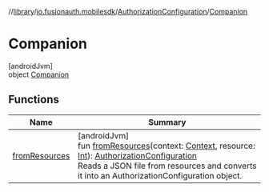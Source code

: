 //[library](../../../../index.md)/[io.fusionauth.mobilesdk](../../index.md)/[AuthorizationConfiguration](../index.md)/[Companion](index.md)

# Companion

[androidJvm]\
object [Companion](index.md)

## Functions

| Name | Summary |
|---|---|
| [fromResources](from-resources.md) | [androidJvm]<br>fun [fromResources](from-resources.md)(context: [Context](https://developer.android.com/reference/kotlin/android/content/Context.html), resource: [Int](https://kotlinlang.org/api/latest/jvm/stdlib/kotlin/-int/index.html)): [AuthorizationConfiguration](../index.md)<br>Reads a JSON file from resources and converts it into an AuthorizationConfiguration object. |
